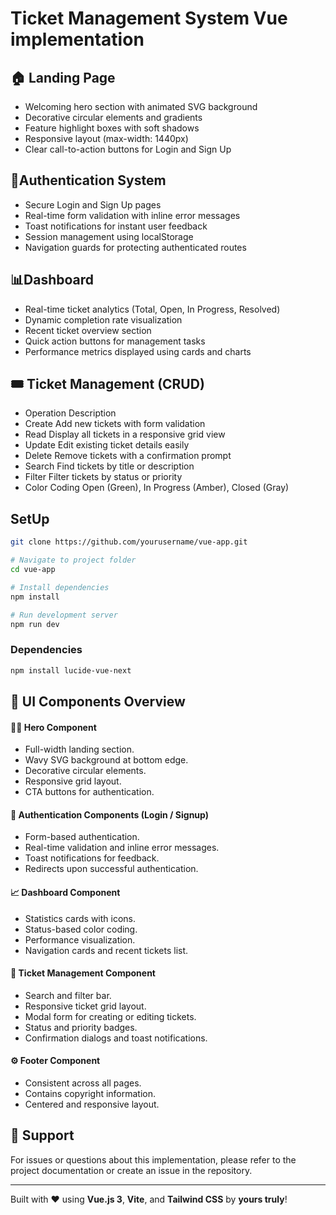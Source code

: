 # Ticket Management System Vue implementation

## 🏠 Landing Page

- Welcoming hero section with animated SVG background 
- Decorative circular elements and gradients 
- Feature highlight boxes with soft shadows 
- Responsive layout (max-width: 1440px) 
- Clear call-to-action buttons for Login and Sign Up

## 🔐Authentication System
- Secure Login and Sign Up pages 
- Real-time form validation with inline error messages 
- Toast notifications for instant user feedback 
- Session management using localStorage 
- Navigation guards for protecting authenticated routes

## 📊Dashboard
- Real-time ticket analytics (Total, Open, In Progress, Resolved) 
- Dynamic completion rate visualization 
- Recent ticket overview section 
- Quick action buttons for management tasks 
- Performance metrics displayed using cards and charts

## 🎟️ Ticket Management (CRUD)
- Operation Description 
- Create Add new tickets with form validation 
- Read Display all tickets in a responsive grid view 
- Update Edit existing ticket details easily 
- Delete Remove tickets with a confirmation prompt 
- Search Find tickets by title or description 
- Filter Filter tickets by status or priority 
- Color Coding Open (Green), In Progress (Amber), Closed (Gray)


## SetUp
```bash
git clone https://github.com/yourusername/vue-app.git

# Navigate to project folder
cd vue-app

# Install dependencies
npm install

# Run development server
npm run dev
```
### Dependencies
```bash 
npm install lucide-vue-next
```


## 🎨 UI Components Overview
#### 🦸‍♂️ Hero Component
- Full-width landing section.  
- Wavy SVG background at bottom edge.  
- Decorative circular elements.  
- Responsive grid layout.  
- CTA buttons for authentication.

#### 🔐 Authentication Components (Login / Signup)
- Form-based authentication.  
- Real-time validation and inline error messages.  
- Toast notifications for feedback.  
- Redirects upon successful authentication.

#### 📈 Dashboard Component
- Statistics cards with icons.  
- Status-based color coding.  
- Performance visualization.  
- Navigation cards and recent tickets list.

#### 🧾 Ticket Management Component
- Search and filter bar.  
- Responsive ticket grid layout.  
- Modal form for creating or editing tickets.  
- Status and priority badges.  
- Confirmation dialogs and toast notifications.

#### ⚙️ Footer Component
- Consistent across all pages.  
- Contains copyright information.  
- Centered and responsive layout.

## 🤝 Support

For issues or questions about this implementation, please refer to the project documentation or create an issue in the repository.

---

Built with ❤️ using **Vue.js 3**, **Vite**, and **Tailwind CSS** by **yours truly**!